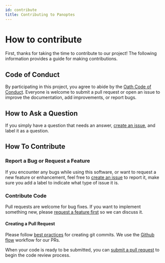 ```yaml
---
id: contribute
title: Contributing to Panoptes
---
```


# How to contribute
First, thanks for taking the time to contribute to our project! The following information provides a guide for making 
contributions.

## Code of Conduct

By participating in this project, you agree to abide by the [Oath Code of Conduct](code-of-conduct.md). Everyone is 
welcome to submit a pull request or open an issue to improve the documentation, add improvements, or report bugs.

## How to Ask a Question

If you simply have a question that needs an answer, [create an issue](https://help.github.com/articles/creating-an-issue/), 
and label it as a question.

## How To Contribute

### Report a Bug or Request a Feature

If you encounter any bugs while using this software, or want to request a new feature or enhancement, feel free to 
[create an issue](https://help.github.com/articles/creating-an-issue/) to report it, make sure you add a label to 
indicate what type of issue it is.

### Contribute Code
Pull requests are welcome for bug fixes. If you want to implement something new, please [request a feature first](#report-a-bug-or-request-a-feature) so we can discuss it.

#### Creating a Pull Request
Please follow [best practices](https://github.com/trein/dev-best-practices/wiki/Git-Commit-Best-Practices) for creating 
git commits. We use the [Github flow](https://guides.github.com/introduction/flow/) workflow for our PRs.

When your code is ready to be submitted, you can 
[submit a pull request](https://help.github.com/articles/creating-a-pull-request/) to begin the code review process.
